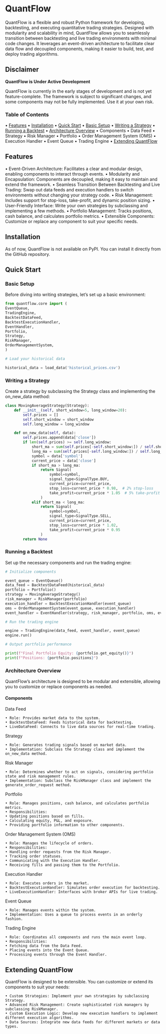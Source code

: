 # QuantFlow

QuantFlow is a flexible and robust Python framework for developing, backtesting, and executing quantitative trading strategies. Designed with modularity and scalability in mind, QuantFlow allows you to seamlessly transition between backtesting and live trading environments with minimal code changes. It leverages an event-driven architecture to facilitate clear data flow and decoupled components, making it easier to build, test, and deploy trading algorithms.

## Disclaimer

**QuantFlow is Under Active Development**

QuantFlow is currently in the early stages of development and is not yet feature-complete. The framework is subject to significant changes, and some components may not be fully implemented. Use it at your own risk.

### Table of Contents

• [Features](#features)
• [Installation](#installation)
• [Quick Start](#quick-start)
    • [Basic Setup](#basic-setup)
    • [Writing a Strategy](#writing-a-strategy)
    • [Running a Backtest](#running-a-backtest)
• [Architecture Overview](#architecture-overview)
    • Components
        • Data Feed
        • Strategy
        • Risk Manager
        • Portfolio
        • Order Management System (OMS)
        • Execution Handler
        • Event Queue
        • Trading Engine
• [Extending QuantFlow](#extending-quantflow)

## Features

• Event-Driven Architecture: Facilitates a clear and modular design, enabling components to interact through events.
• Modularity and Encapsulation: Components are decoupled, making it easy to maintain and extend the framework.
• Seamless Transition Between Backtesting and Live Trading: Swap out data feeds and execution handlers to switch environments without changing your strategy code.
• Risk Management: Includes support for stop-loss, take-profit, and dynamic position sizing.
• User-Friendly Interface: Write your own strategies by subclassing and implementing a few methods.
• Portfolio Management: Tracks positions, cash balance, and calculates portfolio metrics.
• Extensible Components: Customize or replace any component to suit your specific needs.

## Installation

As of now, QuantFlow is not available on PyPI. You can install it directly from the GitHub repository.

## Quick Start

### Basic Setup

Before diving into writing strategies, let’s set up a basic environment:

```python
from quantflow.core import (
EventQueue,
TradingEngine,
BacktestDataFeed,
BacktestExecutionHandler,
EventHandler,
Portfolio,
Strategy,
RiskManager,
OrderManagementSystem,
)

# Load your historical data

historical_data = load_data('historical_prices.csv')
```

### Writing a Strategy

Create a strategy by subclassing the Strategy class and implementing the on_new_data method:

```python
class MovingAverageStrategy(Strategy):
    def __init__(self, short_window=5, long_window=20):
        self.prices = []
        self.short_window = short_window
        self.long_window = long_window

    def on_new_data(self, data):
        self.prices.append(data['close'])
        if len(self.prices) >= self.long_window:
            short_ma = sum(self.prices[-self.short_window:]) / self.short_window
            long_ma = sum(self.prices[-self.long_window:]) / self.long_window
            symbol = data['symbol']
            current_price = data['close']
            if short_ma > long_ma:
                return Signal(
                    symbol=symbol,
                    signal_type=SignalType.BUY,
                    current_price=current_price,
                    stop_loss=current_price * 0.98,  # 2% stop-loss
                    take_profit=current_price * 1.05  # 5% take-profit
                )
            elif short_ma < long_ma:
                return Signal(
                    symbol=symbol,
                    signal_type=SignalType.SELL,
                    current_price=current_price,
                    stop_loss=current_price * 1.02,
                    take_profit=current_price * 0.95
                )
        return None
```

### Running a Backtest

Set up the necessary components and run the trading engine:

```python
# Initialize components

event_queue = EventQueue()
data_feed = BacktestDataFeed(historical_data)
portfolio = Portfolio()
strategy = MovingAverageStrategy()
risk_manager = RiskManager(portfolio)
execution_handler = BacktestExecutionHandler(event_queue)
oms = OrderManagementSystem(event_queue, execution_handler)
event_handler = EventHandler(strategy, risk_manager, portfolio, oms, event_queue)

# Run the trading engine

engine = TradingEngine(data_feed, event_handler, event_queue)
engine.run()

# Output portfolio performance

print(f"Final Portfolio Equity: {portfolio.get_equity()}")
print(f"Positions: {portfolio.positions}")
```

### Architecture Overview

QuantFlow’s architecture is designed to be modular and extensible, allowing you to customize or replace components as needed.

#### Components

Data Feed

    • Role: Provides market data to the system.
    • BacktestDataFeed: Feeds historical data for backtesting.
    • LiveDataFeed: Connects to live data sources for real-time trading.

Strategy

    • Role: Generates trading signals based on market data.
    • Implementation: Subclass the Strategy class and implement the on_new_data method.

Risk Manager

    • Role: Determines whether to act on signals, considering portfolio state and risk management rules.
    • Implementation: Subclass the RiskManager class and implement the generate_order_request method.

Portfolio

    • Role: Manages positions, cash balance, and calculates portfolio metrics.
    • Responsibilities:
    • Updating positions based on fills.
    • Calculating equity, P&L, and exposure.
    • Providing portfolio information to other components.

Order Management System (OMS)

    • Role: Manages the lifecycle of orders.
    • Responsibilities:
    • Handling order requests from the Risk Manager.
    • Tracking order statuses.
    • Communicating with the Execution Handler.
    • Receiving fills and passing them to the Portfolio.

Execution Handler

    • Role: Executes orders in the market.
    • BacktestExecutionHandler: Simulates order execution for backtesting.
    • LiveExecutionHandler: Interfaces with broker APIs for live trading.

Event Queue

    • Role: Manages events within the system.
    • Implementation: Uses a queue to process events in an orderly fashion.

Trading Engine

    • Role: Coordinates all components and runs the main event loop.
    • Responsibilities:
    • Fetching data from the Data Feed.
    • Placing events into the Event Queue.
    • Processing events through the Event Handler.

## Extending QuantFlow

QuantFlow is designed to be extensible. You can customize or extend its components to suit your needs:

    • Custom Strategies: Implement your own strategies by subclassing Strategy.
    • Advanced Risk Management: Create sophisticated risk managers by subclassing RiskManager.
    • Custom Execution Logic: Develop new execution handlers to implement different execution algorithms.
    • Data Sources: Integrate new data feeds for different markets or data types.

